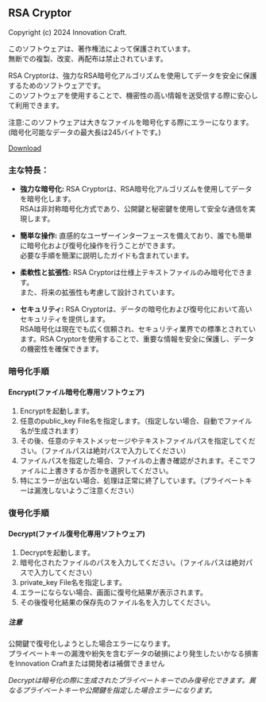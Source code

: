 ## RSA Cryptor

Copyright (c) 2024 Innovation Craft.

このソフトウェアは、著作権法によって保護されています。<br>無断での複製、改変、再配布は禁止されています。

RSA Cryptorは、強力なRSA暗号化アルゴリズムを使用してデータを安全に保護するためのソフトウェアです。<br>このソフトウェアを使用することで、機密性の高い情報を送受信する際に安心して利用できます。

注意:このソフトウェアは大きなファイルを暗号化する際にエラーになります。<br>
(暗号化可能なデータの最大長は245バイトです。)

[Download](https://github.com/Divings/RSA-Cryptor/releases/tag/V1.5.7)

### 主な特長：

- **強力な暗号化:** RSA Cryptorは、RSA暗号化アルゴリズムを使用してデータを暗号化します。<br>RSAは非対称暗号化方式であり、公開鍵と秘密鍵を使用して安全な通信を実現します。
  
- **簡単な操作:** 直感的なユーザーインターフェースを備えており、誰でも簡単に暗号化および復号化操作を行うことができます。<br>必要な手順を簡潔に説明したガイドも含まれています。

- **柔軟性と拡張性:** RSA Cryptorは仕様上テキストファイルのみ暗号化できます。<br>また、将来の拡張性も考慮して設計されています。

- **セキュリティ:** RSA Cryptorは、データの暗号化および復号化において高いセキュリティを提供します。<br>RSA暗号化は現在でも広く信頼され、セキュリティ業界での標準とされています。RSA Cryptorを使用することで、重要な情報を安全に保護し、データの機密性を確保できます。

### 暗号化手順

#### Encrypt(ファイル暗号化専用ソフトウェア)

1. Encryptを起動します。
2. 任意のpublic_key File名を指定します。（指定しない場合、自動でファイル名が生成されます）
3. その後、任意のテキストメッセージやテキストファイルパスを指定してください。（ファイルパスは絶対パスで入力してください）
4. ファイルパスを指定した場合、ファイルの上書き確認がされます。そこでファイルに上書きするか否かを選択してください。
5. 特にエラーが出ない場合、処理は正常に終了しています。（プライベートキーは漏洩しないようご注意ください）

### 復号化手順

#### Decrypt(ファイル復号化専用ソフトウェア)

1. Decryptを起動します。
2. 暗号化されたファイルのパスを入力してください。（ファイルパスは絶対パスで入力してください）
3. private_key File名を指定します。
4. エラーにならない場合、画面に復号化結果が表示されます。
5. その後復号化結果の保存先のファイル名を入力してください。

##### 注意
公開鍵で復号化しようとした場合エラーになります。<br>
プライベートキーの漏洩や紛失を含むデータの破損により発生したいかなる損害をInnovation Craftまたは開発者は補償できません

*Decryptは暗号化の際に生成されたプライベートキーでのみ復号化できます。異なるプライベートキーや公開鍵を指定した場合エラーになります。*
